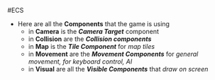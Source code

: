 #ECS
- Here are all the **Components** that the game is using
    - in **Camera** is the ***Camera Target*** component
    - in **Collision** are the ***Collision components***
    - in **Map** is the ***Tile Component*** for _map tiles_
    - in **Movement** are the ***Movement Components*** for _general movement, for keyboard control, AI_
    - in **Visual** are all the ***Visible Components*** that _draw on screen_
